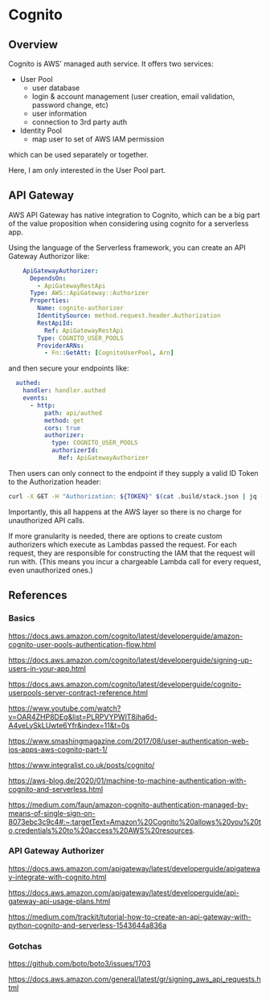 # Cognito

## Overview

Cognito is AWS' managed auth service. It offers two services:

- User Pool
  - user database
  - login & account management (user creation, email validation, password change, etc)
  - user information
  - connection to 3rd party auth
- Identity Pool
  - map user to set of AWS IAM permission
  
which can be used separately or together.

Here, I am only interested in the User Pool part.


## API Gateway

AWS API Gateway has native integration to Cognito, which can be a big part of the value proposition when considering 
using cognito for a serverless app.

Using the language of the Serverless framework, you can create an API Gateway Authorizor like:

```yaml
    ApiGatewayAuthorizer:
      DependsOn:
        - ApiGatewayRestApi
      Type: AWS::ApiGateway::Authorizer
      Properties:
        Name: cognito-authorizer
        IdentitySource: method.request.header.Authorization
        RestApiId:
          Ref: ApiGatewayRestApi
        Type: COGNITO_USER_POOLS
        ProviderARNs:
          - Fn::GetAtt: [CognitoUserPool, Arn]
```

and then secure your endpoints like:

```yaml
  authed:
    handler: handler.authed
    events:
      - http:
          path: api/authed
          method: get
          cors: true
          authorizer:
            type: COGNITO_USER_POOLS
            authorizerId:
              Ref: ApiGatewayAuthorizer
```

Then users can only connect to the endpoint if they supply a valid ID Token to the Authorization header:

```bash
curl -X GET -H "Authorization: ${TOKEN}" $(cat .build/stack.json | jq -r .ServiceEndpoint)/api/authed
```

Importantly, this all happens at the AWS layer so there is no charge for unauthorized API calls.

If more granularity is needed, there are options to create custom authorizers which execute as Lambdas passed the 
request. For each request, they are responsible for constructing the IAM that the request will run with. (This means 
you incur a chargeable Lambda call for every request, even unauthorized ones.)


## References

### Basics

https://docs.aws.amazon.com/cognito/latest/developerguide/amazon-cognito-user-pools-authentication-flow.html

https://docs.aws.amazon.com/cognito/latest/developerguide/signing-up-users-in-your-app.html

https://docs.aws.amazon.com/cognito/latest/developerguide/cognito-userpools-server-contract-reference.html

https://www.youtube.com/watch?v=OAR4ZHP8DEg&list=PLRPVYPWlT8jha6d-A4yeLySkLUwte6Yfr&index=11&t=0s

https://www.smashingmagazine.com/2017/08/user-authentication-web-ios-apps-aws-cognito-part-1/

https://www.integralist.co.uk/posts/cognito/

https://aws-blog.de/2020/01/machine-to-machine-authentication-with-cognito-and-serverless.html

https://medium.com/faun/amazon-cognito-authentication-managed-by-means-of-single-sign-on-8073ebc3c9c4#:~:targetText=Amazon%20Cognito%20allows%20you%20to,credentials%20to%20access%20AWS%20resources.


### API Gateway Authorizer

https://docs.aws.amazon.com/apigateway/latest/developerguide/apigateway-integrate-with-cognito.html

https://docs.aws.amazon.com/apigateway/latest/developerguide/api-gateway-api-usage-plans.html

https://medium.com/trackit/tutorial-how-to-create-an-api-gateway-with-python-cognito-and-serverless-1543644a836a


### Gotchas

https://github.com/boto/boto3/issues/1703

https://docs.aws.amazon.com/general/latest/gr/signing_aws_api_requests.html
